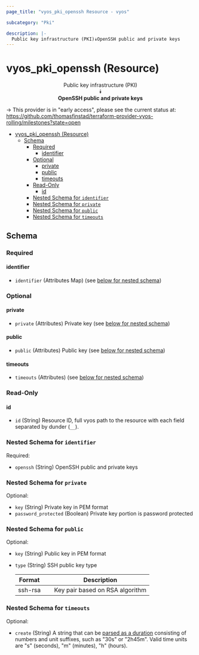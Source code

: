 ```yaml
---
page_title: "vyos_pki_openssh Resource - vyos"

subcategory: "Pki"

description: |-
  Public key infrastructure (PKI)⯯OpenSSH public and private keys
---
```


# vyos_pki_openssh (Resource)
<center>

Public key infrastructure (PKI)  
⯯  
**OpenSSH public and private keys**


</center>

-> This provider is in "early access", please see the current status at: https://github.com/thomasfinstad/terraform-provider-vyos-rolling/milestones?state=open

<!--TOC-->

- [vyos_pki_openssh (Resource)](#vyos_pki_openssh-resource)
  - [Schema](#schema)
    - [Required](#required)
      - [identifier](#identifier)
    - [Optional](#optional)
      - [private](#private)
      - [public](#public)
      - [timeouts](#timeouts)
    - [Read-Only](#read-only)
      - [id](#id)
    - [Nested Schema for `identifier`](#nested-schema-for-identifier)
    - [Nested Schema for `private`](#nested-schema-for-private)
    - [Nested Schema for `public`](#nested-schema-for-public)
    - [Nested Schema for `timeouts`](#nested-schema-for-timeouts)

<!--TOC-->

<!-- schema generated by tfplugindocs -->
## Schema

### Required

#### identifier
- `identifier` (Attributes Map) (see [below for nested schema](#nestedatt--identifier))

### Optional

#### private
- `private` (Attributes) Private key (see [below for nested schema](#nestedatt--private))
#### public
- `public` (Attributes) Public key (see [below for nested schema](#nestedatt--public))
#### timeouts
- `timeouts` (Attributes) (see [below for nested schema](#nestedatt--timeouts))

### Read-Only

#### id
- `id` (String) Resource ID, full vyos path to the resource with each field separated by dunder (`__`).

<a id="nestedatt--identifier"></a>
### Nested Schema for `identifier`

Required:

- `openssh` (String) OpenSSH public and private keys


<a id="nestedatt--private"></a>
### Nested Schema for `private`

Optional:

- `key` (String) Private key in PEM format
- `password_protected` (Boolean) Private key portion is password protected


<a id="nestedatt--public"></a>
### Nested Schema for `public`

Optional:

- `key` (String) Public key in PEM format
- `type` (String) SSH public key type

    |  Format   &emsp;|  Description                      |
    |-----------|-----------------------------------|
    |  ssh-rsa  &emsp;|  Key pair based on RSA algorithm  |


<a id="nestedatt--timeouts"></a>
### Nested Schema for `timeouts`

Optional:

- `create` (String) A string that can be [parsed as a duration](https://pkg.go.dev/time#ParseDuration) consisting of numbers and unit suffixes, such as &#34;30s&#34; or &#34;2h45m&#34;. Valid time units are &#34;s&#34; (seconds), &#34;m&#34; (minutes), &#34;h&#34; (hours).
